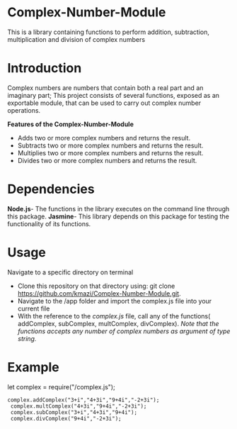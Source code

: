 # Complex-Number-Module
This is a library containing functions to perform addition, subtraction, multiplication and division of complex numbers

# Introduction
Complex numbers are numbers that contain both a real part and an imaginary part;
This project consists of several functions, exposed as an exportable module, that can be used to carry out complex number operations.

__Features of the Complex-Number-Module__
* Adds two or more complex numbers and returns the result.
* Subtracts two or more complex numbers and returns the result.
* Multiplies two or more complex numbers and returns the result.
* Divides two or more complex numbers and returns the result.

# Dependencies
__Node.js__- The functions in the library executes on the command line through this package.
__Jasmine__- This library depends on this package for testing the functionality of its functions.

# Usage
Navigate to a specific directory on terminal
* Clone this repository on that directory using: git clone https://github.com/kmazi/Complex-Number-Module.git.
* Navigate to the /app folder and import the complex.js file into your current file
* With the reference to the *complex.js* file, call any of the functions( addComplex, subComplex, multComplex, divComplex).
*Note that the functions accepts any number of complex numbers as argument of type string.*

# Example
let complex = require("<stored-directory>/complex.js");
```
complex.addComplex("3+i","4+3i","9+4i","-2+3i");
 complex.multComplex("4+3i","9+4i","-2+3i");
 complex.subComplex("3+i","4+3i","9+4i");
 complex.divComplex("9+4i","-2+3i");
```

